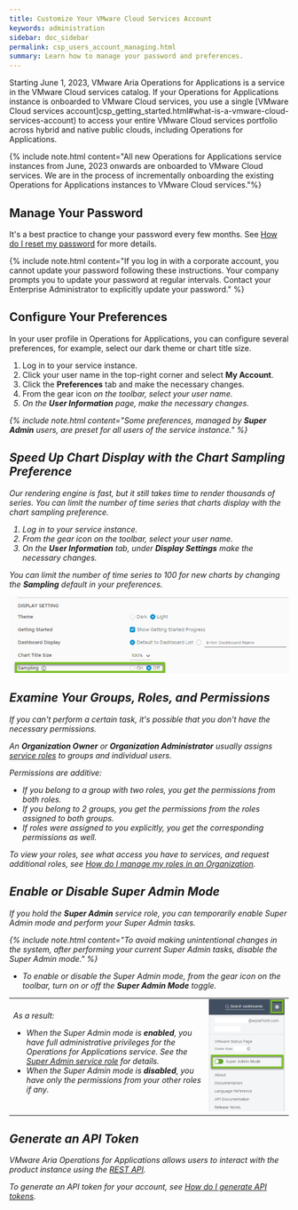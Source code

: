 ```yaml
---
title: Customize Your VMware Cloud Services Account
keywords: administration
sidebar: doc_sidebar
permalink: csp_users_account_managing.html
summary: Learn how to manage your password and preferences.
---
```


Starting June 1, 2023, VMware Aria Operations for Applications is a service in the VMware Cloud services catalog. If your Operations for Applications instance is onboarded to VMware Cloud services, you use a single [VMware Cloud services account]csp_getting_started.html#what-is-a-vmware-cloud-services-account) to access your entire VMware Cloud services portfolio across hybrid and native public clouds, including Operations for Applications.

{% include note.html content="All new Operations for Applications service instances from June, 2023 onwards are onboarded to VMware Cloud services. We are in the process of incrementally onboarding the existing Operations for Applications instances to VMware Cloud services."%}

## Manage Your Password

It's a best practice to change your password every few months. See [How do I reset my password](https://docs.vmware.com/en/VMware-Cloud-services/services/Using-VMware-Cloud-Services/GUID-8FD73719-36EE-4414-B3A2-AA1B9687BE4D.html) for more details.

{% include note.html content="If you log in with a corporate account, you cannot update your password following these instructions. Your company prompts you to update your password at regular intervals. Contact your Enterprise Administrator to explicitly update your password." %}

## Configure Your Preferences

In your user profile in Operations for Applications, you can configure several preferences, for example, select our dark theme or chart title size.

1. Log in to your service instance.
1. Click your user name in the top-right corner and select **My Account**.
1. Click the **Preferences** tab and make the necessary changes.
1. From the gear icon <i class="fa fa-cog"/> on the toolbar, select your user name.
1. On the **User Information** page, make the necessary changes.

{% include note.html content="Some preferences, managed by **Super Admin** users, are preset for all users of the service instance." %}

## Speed Up Chart Display with the Chart Sampling Preference

Our rendering engine is fast, but it still takes time to render thousands of series. You can limit the number of time series that charts display with the chart sampling preference.

1. Log in to your service instance.
1. From the gear icon <i class="fa fa-cog"/> on the toolbar, select your user name.
1. On the **User Information** tab, under **Display Settings** make the necessary changes.

You can limit the number of time series to 100 for new charts by changing the **Sampling** default in your preferences.

![sampling preference](images/sampling_preference.png)


## Examine Your Groups, Roles, and Permissions

If you can't perform a certain task, it's possible that you don't have the necessary permissions.

An **Organization Owner** or **Organization Administrator** usually assigns [service roles](csp_getting_started.html#what-is-an-operations-for-applications-service-role) to groups and individual users.

Permissions are additive:
* If you belong to a group with two roles, you get the permissions from both roles.
* If you belong to 2 groups, you get the permissions from the roles assigned to both groups.
* If roles were assigned to you explicitly, you get the corresponding permissions as well.

To view your roles, see what access you have to services, and request additional roles, see [How do I manage my roles in an Organization](https://docs.vmware.com/en/VMware-Cloud-services/services/Using-VMware-Cloud-Services/GUID-528C2CE3-6335-43A2-99F1-B722464F0A1D.html).

## Enable or Disable Super Admin Mode

If you hold the **Super Admin** service role, you can temporarily enable Super Admin mode and perform your Super Admin tasks.

{% include note.html content="To avoid making unintentional changes in the system, after performing your current Super Admin tasks, disable the Super Admin mode." %}

* To enable or disable the Super Admin mode, from the gear icon <i class="fa fa-cog"/> on the toolbar, turn on or off the **Super Admin Mode** toggle.

<table>
    <tbody>
        <tr>
            <td width="70%">As a result:
            <ul>
            <li>When the Super Admin mode is <strong>enabled</strong>, you have full administrative privileges for the Operations for Applications service. See the <a href="csp_getting_started.html#sa">Super Admin service role</a> for details.</li>
            <li>When the Super Admin mode is <strong>disabled</strong>, you have only the permissions from your other roles if any.</li>
            </ul></td>
            <td width="30%"><img src="/images/super_admin_mode.png" alt="A screenshot of the drop-down menu with the Super Admin Mode toggle.">
            </td>
        </tr>
    </tbody>
</table>

## Generate an API Token

VMware Aria Operations for Applications allows users to interact with the product instance using the [REST API](wavefront_api.html).

To generate an API token for your account, see [How do I generate API tokens](https://docs.vmware.com/en/VMware-Cloud-services/services/Using-VMware-Cloud-Services/GUID-E2A3B1C1-E9AD-4B00-A6B6-88D31FCDDF7C.html).
